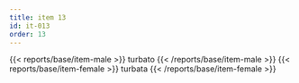 ```yaml
---
title: item 13
id: it-013
order: 13
---
```

{{< reports/base/item-male >}}
  turbato
{{< /reports/base/item-male >}}
{{< reports/base/item-female >}}
  turbata
{{< /reports/base/item-female >}}
